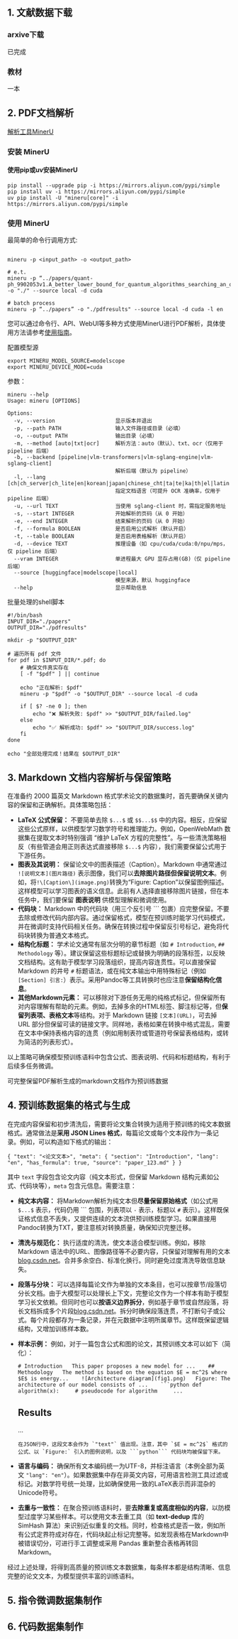 ## 1. 文献数据下载

###  arxive下载
已完成
### 教材
一本

## 2. PDF文档解析

[解析工具MinerU](https://github.com/opendatalab/MinerU/blob/master/README_zh-CN.md)
### 安装 MinerU

#### 使用pip或uv安装MinerU

```shell
pip install --upgrade pip -i https://mirrors.aliyun.com/pypi/simple
pip install uv -i https://mirrors.aliyun.com/pypi/simple
uv pip install -U "mineru[core]" -i https://mirrors.aliyun.com/pypi/simple 
```

### 使用 MinerU
最简单的命令行调用方式:
``` shell

mineru -p <input_path> -o <output_path>

# e.t.
mineru -p “../papers/quant-ph_9902053v1.A_better_lower_bound_for_quantum_algorithms_searching_an_ordered_list.pdf” -o "./" --source local -d cuda

# batch process
mineru -p “../papers” -o "./pdfresults" --source local -d cuda -l en
```

您可以通过命令行、API、WebUI等多种方式使用MinerU进行PDF解析，具体使用方法请参考[使用指南](https://opendatalab.github.io/MinerU/zh/usage/)。

配置模型源
```
export MINERU_MODEL_SOURCE=modelscope
export MINERU_DEVICE_MODE=cuda
```

参数：
``` shell
mineru --help
Usage: mineru [OPTIONS]

Options:
  -v, --version                   显示版本并退出
  -p, --path PATH                 输入文件路径或目录（必填）
  -o, --output PATH               输出目录（必填）
  -m, --method [auto|txt|ocr]     解析方法：auto（默认）、txt、ocr（仅用于 pipeline 后端）
  -b, --backend [pipeline|vlm-transformers|vlm-sglang-engine|vlm-sglang-client]
                                  解析后端（默认为 pipeline）
  -l, --lang [ch|ch_server|ch_lite|en|korean|japan|chinese_cht|ta|te|ka|th|el|latin|arabic|east_slavic|cyrillic|devanagari]
                                  指定文档语言（可提升 OCR 准确率，仅用于 pipeline 后端）
  -u, --url TEXT                  当使用 sglang-client 时，需指定服务地址
  -s, --start INTEGER             开始解析的页码（从 0 开始）
  -e, --end INTEGER               结束解析的页码（从 0 开始）
  -f, --formula BOOLEAN           是否启用公式解析（默认开启）
  -t, --table BOOLEAN             是否启用表格解析（默认开启）
  -d, --device TEXT               推理设备（如 cpu/cuda/cuda:0/npu/mps，仅 pipeline 后端）
  --vram INTEGER                  单进程最大 GPU 显存占用(GB)（仅 pipeline 后端）
  --source [huggingface|modelscope|local]
                                  模型来源，默认 huggingface
  --help                          显示帮助信息
```

批量处理的shell脚本

``` Shell
#!/bin/bash
INPUT_DIR="./papers"
OUTPUT_DIR="./pdfresults"

mkdir -p "$OUTPUT_DIR"

# 遍历所有 pdf 文件
for pdf in $INPUT_DIR/*.pdf; do
    # 确保文件真实存在
    [ -f "$pdf" ] || continue

    echo "正在解析: $pdf"
    mineru -p "$pdf" -o "$OUTPUT_DIR" --source local -d cuda

    if [ $? -ne 0 ]; then
        echo "❌ 解析失败: $pdf" >> "$OUTPUT_DIR/failed.log"
    else
        echo "✅ 解析成功: $pdf" >> "$OUTPUT_DIR/success.log"
    fi
done

echo "全部处理完成！结果在 $OUTPUT_DIR"

```


## 3. Markdown 文档内容解析与保留策略

在准备约 2000 篇英文 Markdown 格式学术论文的数据集时，首先要确保关键内容的保留和正确解析。具体策略包括：

- **LaTeX 公式保留：** 不要简单去除 `$...$` 或 `$$...$$` 中的内容。相反，应保留这些公式原样，以供模型学习数学符号和推理能力。例如，OpenWebMath 数据集在提取文本时特别强调 “维护 LaTeX 方程的完整性”。与一些清洗策略相反（有些管道会用正则表达式直接移除 `$...$` 内容），我们需要保留公式用于下游任务。
- **图表及其说明：** 保留论文中的图表描述（Caption）。Markdown 中通常通过 `![说明文本](图片路径)` 表示图像，我们可以**去除图片路径但保留说明文本**。例如，将`!\[Caption\](image.png)`转换为“Figure: Caption”以保留图例描述。这样模型可以学习图表的语义信息。此前有人选择直接移除图片链接，但在本任务中，我们要保留 **图表说明** 供模型理解和微调使用。
- **代码块：** Markdown 中的代码块（用三个反引号 \`\`\` 包裹）应完整保留。不要去除或修改代码内部内容。通过保留格式，模型在预训练时能学习代码模式，并在微调时支持代码相关任务。确保在转换过程中保留反引号标记，避免将代码块转换为普通文本格式。
- **结构化标题：** 学术论文通常有层次分明的章节标题（如 `# Introduction`, `## Methodology` 等）。建议保留这些标题标记或替换为明确的段落标签，以反映文档结构。这有助于模型学习段落组织，提高内容连贯性。可以直接保留 Markdown 的井号 `#` 标题语法，或在纯文本输出中用特殊标记（例如 `[Section] 引言:`）表示。采用Pandoc等工具转换时也应注意**保留结构化信息**。
- **其他Markdown元素：** 可以移除对下游任务无用的纯格式标记，但保留所有对内容理解有帮助的元素。例如，去掉多余的HTML标签、脚注标记等，但**保留列表项、表格文本**等结构。对于 Markdown 链接 `[文本](URL)`，可去掉 URL 部分但保留可读的链接文字。同样地，表格如果在转换中格式混乱，需要在文本中保持表格内容的连贯（例如用制表符或管道符号保留表格结构，或转为简洁的列表形式）。

以上策略可确保模型预训练语料中包含公式、图表说明、代码和标题结构，有利于后续多任务微调。

可完整保留PDF解析生成的markdown文档作为预训练数据

## 4. 预训练数据集的格式与生成

在完成内容保留和初步清洗后，需要将论文集合转换为适用于预训练的纯文本数据格式。通常做法是**采用 JSON Lines 格式**，每篇论文或每个文本段作为一条记录。例如，可以构造如下格式的输出：

`{ "text": "<论文文本>", "meta": { "section": "Introduction", "lang": "en", "has_formula": true, "source": "paper_123.md" } }`

其中 `text` 字段包含论文内容（纯文本形式，但保留 Markdown 结构元素如公式、代码块等），`meta` 包含元信息。需要注意：

- **纯文本内容：** 将Markdown解析为纯文本但**尽量保留原始格式**（如公式用 `$...$` 表示，代码仍用 ``` 包围，列表项以 `-` 表示，标题以 `#` 表示）。这样既保证格式信息不丢失，又提供连续的文本流供预训练模型学习。如果直接用Pandoc转换为TXT，要注意核对转换质量，确保知识完整迁移。
    
- **清洗与规范化：** 执行适度的清洗，使文本适合模型训练。例如，移除 Markdown 语法中的URL、图像路径等不必要内容，只保留对理解有用的文本[blog.csdn.net](https://blog.csdn.net/qq_55773484/article/details/142824648#:~:text=,%E5%90%88%E5%B9%B6%E5%A4%9A%E4%BD%99%E7%A9%BA%E7%99%BD%E4%B8%BA%E4%B8%80%E4%B8%AA%E7%A9%BA%E6%A0%BC)。合并多余空白、标准化换行。同时避免过度清洗导致信息缺失。
    
- **段落与分块：** 可以选择每篇论文作为单独的文本条目，也可以按章节/段落切分长文档。由于大模型可以处理长上下文，完整论文作为一个样本有助于模型学习长文依赖。但同时也可以**按语义边界拆分**，例如基于章节或自然段落，将长文档拆成多个片段[blog.csdn.net](https://blog.csdn.net/qq_55773484/article/details/142824648#:~:text=%E6%95%B0%E6%8D%AE%E5%A4%84%E7%90%86%E9%98%B6%E6%AE%B5%20%E6%B5%81%E7%A8%8B%E7%9B%AE%E5%89%8D%E7%A1%AE%E5%AE%9A%E5%A4%A7%E8%87%B4%E6%98%AF%3A%20%E5%85%88%E6%96%87%E6%9C%AC%E6%8F%90%E5%8F%96%EF%BC%8C%20%E7%84%B6%E5%90%8E%E5%AF%B9%E5%86%85%E5%AE%B9%E8%BF%9B%E8%A1%8C%E7%BB%93%E6%9E%84%E5%8C%96%E5%88%87%E5%88%86%EF%BC%8C%E5%AF%B9%E6%96%87%E6%9C%AC%E4%B8%AD%E7%9A%84%E5%86%85%E5%AE%B9%E8%BF%9B%E8%A1%8C%E5%88%86%E5%9D%97%EF%BC%8C%E8%BF%99%E4%B8%80%E6%AE%B5%E6%8C%89%E7%85%A7%E8%87%AA%E7%84%B6%E8%AF%AD%E4%B9%89%E7%9A%84%E8%BE%B9%E7%95%8C%E8%BF%9B%E8%A1%8C%E3%80%82%E7%84%B6%E5%90%8E%E5%AF%B9%E6%96%87%E6%9C%AC%E5%86%85%E5%AE%B9%E8%BF%9B%E8%A1%8C%E9%87%8D%20%E5%8F%A0%E8%AE%BE%E7%BD%AE%EF%BC%8C%E6%8F%90%E5%8D%87%E8%AF%AD%E4%B9%89%E7%9A%84%E8%BF%9E%E8%B4%AF%E6%80%A7%EF%BC%8C%E2%80%9C%E5%86%8D%E5%B0%B1%E6%98%AF%E8%BF%9B%E8%A1%8C%E6%95%B0%E6%8D%AE%E6%B8%85%E6%B4%97%EF%BC%8C%E5%8E%BB%E9%99%A4%E5%A4%9A%E4%BD%99%E5%86%85%E5%AE%B9%E5%92%8C%E6%97%A0%E6%95%88%E4%BF%A1%E6%81%AF%EF%BC%8C%E6%9C%80%E5%90%8E%E8%BE%93%E5%87%BA%E4%B8%8D%E5%90%8C,%E3%80%82%E7%84%B6%E5%90%8E%E5%AF%B9%E4%BA%8E%E8%A1%A8%E6%A0%BC%E7%B1%BB%E7%9A%84%E4%B8%9C%E8%A5%BF%EF%BC%8C%E6%AF%94%E5%A6%82pdf%E4%B8%AD%E6%9C%AC%E8%BA%AB%E5%B0%B1%E5%AD%98%E5%9C%A8%E7%9A%84%E5%9B%BE%E8%A1%A8%EF%BC%8C%E5%9C%A8%20%E8%BD%AC%E6%8D%A2%E6%88%90%20markdown%20%E7%AD%89%E5%BD%A2%E5%BC%8F%E7%9A%84%E6%97%B6%E5%80%99%E4%BC%9A%E6%9C%89%E4%B8%80%E7%82%B9%E9%97%AE%E9%A2%98%EF%BC%8C%E5%B0%B1%E6%98%AF%E6%9C%89%E4%BA%9B%E4%BC%9A%E4%B8%80%E4%B8%AA%E8%A1%A8%E6%A0%BC%E8%A2%AB%E5%88%87%E5%89%B2%E6%88%90%E4%B8%A4%E4%B8%AA%E8%BF%99%E7%A7%8D%EF%BC%8C%E8%BF%98%E6%9C%89%E5%B0%B1%E6%98%AF%E8%BE%B9%E7%95%8C%E4%B8%8D%E5%A4%9F%E6%B8%85%E6%99%B0%EF%BC%8C%E8%BF%99%E4%BA%9B%E5%8F%AF%E8%83%BD%E9%9C%80%E8%A6%81%E4%BA%BA%E5%B7%A5%E6%A0%87%E6%B3%A8%E7%9A%84%E5%8A%9E%E6%B3%95%E6%9D%A5%E6%8F%90%E9%AB%98%E7%B2%BE%E7%A1%AE%E5%BA%A6%20%E6%9C%80%E6%96%B0%E5%8F%91%E5%B8%83)。拆分时确保段落连贯，不打断句子或公式。每个片段都存为一条记录，并在元数据中注明所属章节。这样既保留逻辑结构，又增加训练样本数。
    
- **样本示例：** 例如，对于一篇包含公式和图的论文，其预训练文本可以如下（简化）：
    
    `# Introduction   This paper proposes a new model for ...    ## Methodology   The method is based on the equation $E = mc^2$ where $E$ is energy...    ![Architecture diagram](fig1.png)   Figure: The architecture of our model consists of ...    ```python def algorithm(x):     # pseudocode for algorithm     ...`
    
    ## Results
    
    ...
    
    ``在JSON行中，这段文本会作为 `"text"` 值出现。注意，其中 `$E = mc^2$` 格式的公式、以 `Figure:` 引入的图例说明，以及 ```python``` 代码块均被保留下来。``
    
- **语言与编码：** 确保所有文本编码统一为UTF-8，并标注语言（本例全部为英文 `"lang": "en"`）。如果数据集中存在非英文内容，可用语言检测工具过滤或标记。对数学符号统一处理，比如确保使用一致的LaTeX表示而非混杂的Unicode符号。
    
- **去重与一致性：** 在聚合预训练语料时，要**去除重复或高度相似的内容**，以防模型过度学习某些样本。可以使用文本去重工具（如 **text-dedup** 库的 SimHash 算法）来识别近似重复的文档。同时，检查格式是否一致，例如所有公式定界符成对存在，代码块起止标记完整等。如发现表格在Markdown中被错误切分，可进行手工调整或采用 Pandas 重新整合表格再转回Markdown。
    

经过上述处理，将得到高质量的预训练文本数据集，每条样本都是结构清晰、信息完整的论文文本，为模型提供丰富的训练语料。







## 5.  指令微调数据集制作







## 6.  代码数据集制作









